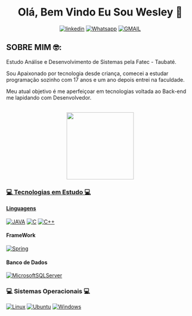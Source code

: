 <h1 align="center"> Olá, Bem Vindo Eu Sou Wesley 👋</h1> 

<div align="center">

  [![linkedin](https://img.shields.io/badge/linkedin-0A66C2?style=for-the-badge&logo=linkedin&logoColor=white)](https://www.linkedin.com/in/wesleyjstoledo)
  [![Whatsapp](https://img.shields.io/badge/WhatsApp-25D366?style=for-the-badge&logo=whatsapp&logoColor=white)](https://api.whatsapp.com/send?phone=5512997660206&text=Ol%C3%A1%20me%20chamo%20Wesley)
  [![GMAIL](https://img.shields.io/badge/Gmail-D14836?style=for-the-badge&logo=gmail&logoColor=white)](mailto:wesleyjstoledo@gmail.com)
</div>

<h2>SOBRE MIM 🤓:</h2>

<p>Estudo Análise e Desenvolvimento de Sistemas pela Fatec - Taubaté.</p>
<p>Sou Apaixonado por tecnologia desde criança, comecei a estudar programação sozinho com 17 anos e um ano depois entrei na faculdade.</p>
<p>Meu atual objetivo é me aperfeiçoar em tecnologias voltada ao Back-end me lapidando com Desenvolvedor.</p>
<br>

<div align="center">
  <a href="https://github.com/WesleyJSToledo/">
  <img height="180em" src="https://github-readme-stats.vercel.app/api?username=WesleyJStoledo&show_icons=true&theme=tokyonight&include_all_commits=true&count_private=true"/>
</div>



<h3>💻 Tecnologias em Estudo 💻</h3> 

<h4>Linguagens</h4>

[![JAVA](https://img.shields.io/badge/Java-ED8B00?style=for-the-badge&logo=java&logoColor=white)](#)
[![C](https://img.shields.io/badge/C-00599C?style=for-the-badge&logo=c&logoColor=white)](#)
[![C++](https://img.shields.io/badge/C%2B%2B-00599C?style=for-the-badge&logo=c%2B%2B&logoColor=white)](#)

<h4>FrameWork</h4>

[![Spring](https://img.shields.io/badge/Spring-6DB33F?style=for-the-badge&logo=spring&logoColor=white)](#)

<h4>Banco de Dados</h4>

[![MicrosoftSQLServer](https://img.shields.io/badge/Microsoft%20SQL%20Sever-CC2927?style=for-the-badge&logo=microsoft%20sql%20server&logoColor=white)](#)

<h3> 💻 Sistemas Operacionais 💻 </h3>

[![Linux](https://img.shields.io/badge/Linux-FCC624?style=for-the-badge&logo=linux&logoColor=black)](#)
[![Ubuntu](https://img.shields.io/badge/Ubuntu-E95420?style=for-the-badge&logo=ubuntu&logoColor=white)](#)
[![Windows](https://img.shields.io/badge/Windows-0078D6?style=for-the-badge&logo=windows&logoColor=white)](#)

[![]()](#)
